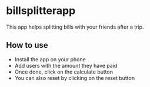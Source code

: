 # billsplitterapp

This app helps splitting bills with your friends after a trip.

## How to use
 - Install the app on your phone
 - Add users with the amount they have paid
 - Once done, click on the calculate button
 - You can also reset by clicking on the reset button

